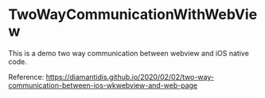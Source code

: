 # TwoWayCommunicationWithWebView

This is a demo two way communication between webview and iOS native code.

Reference:
https://diamantidis.github.io/2020/02/02/two-way-communication-between-ios-wkwebview-and-web-page
